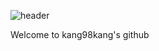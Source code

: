 ![header](https://capsule-render.vercel.app/api?type=rounded&color=auto&height=300&section=header&text=capsule%20render&fontSize=90)

<div>
  Welcome to kang98kang's github
</div>

